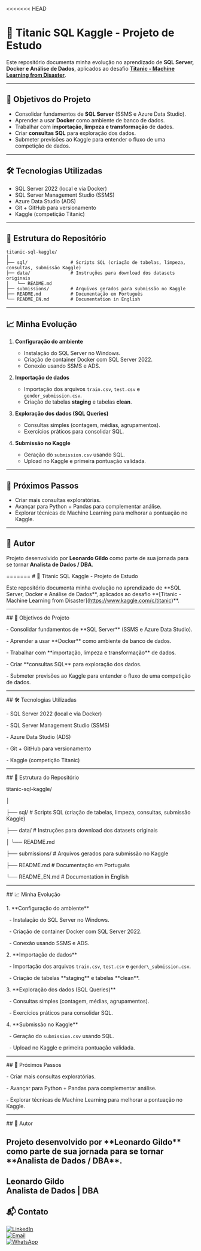 <<<<<<< HEAD
# 🚢 Titanic SQL Kaggle - Projeto de Estudo

Este repositório documenta minha evolução no aprendizado de **SQL Server, Docker e Análise de Dados**, aplicados ao desafio **[Titanic - Machine Learning from Disaster](https://www.kaggle.com/c/titanic)**.

---

## 📌 Objetivos do Projeto
- Consolidar fundamentos de **SQL Server** (SSMS e Azure Data Studio).  
- Aprender a usar **Docker** como ambiente de banco de dados.  
- Trabalhar com **importação, limpeza e transformação** de dados.  
- Criar **consultas SQL** para exploração dos dados.  
- Submeter previsões ao Kaggle para entender o fluxo de uma competição de dados.  

---

## 🛠️ Tecnologias Utilizadas
- SQL Server 2022 (local e via Docker)  
- SQL Server Management Studio (SSMS)  
- Azure Data Studio (ADS)  
- Git + GitHub para versionamento  
- Kaggle (competição Titanic)  

---

## 📂 Estrutura do Repositório
```text
titanic-sql-kaggle/
│
├── sql/                # Scripts SQL (criação de tabelas, limpeza, consultas, submissão Kaggle)
├── data/               # Instruções para download dos datasets originais
│   └── README.md
├── submissions/        # Arquivos gerados para submissão no Kaggle
├── README.md           # Documentação em Português
└── README_EN.md        # Documentation in English
```

---

## 📈 Minha Evolução
1. **Configuração do ambiente**  
   - Instalação do SQL Server no Windows.  
   - Criação de container Docker com SQL Server 2022.  
   - Conexão usando SSMS e ADS.  

2. **Importação de dados**  
   - Importação dos arquivos `train.csv`, `test.csv` e `gender_submission.csv`.  
   - Criação de tabelas **staging** e tabelas **clean**.  

3. **Exploração dos dados (SQL Queries)**  
   - Consultas simples (contagem, médias, agrupamentos).  
   - Exercícios práticos para consolidar SQL.  

4. **Submissão no Kaggle**  
   - Geração do `submission.csv` usando SQL.  
   - Upload no Kaggle e primeira pontuação validada.  

---

## 🚀 Próximos Passos
- Criar mais consultas exploratórias.  
- Avançar para Python + Pandas para complementar análise.  
- Explorar técnicas de Machine Learning para melhorar a pontuação no Kaggle.  

---

## 👤 Autor
Projeto desenvolvido por **Leonardo Gildo** como parte de sua jornada para se tornar **Analista de Dados / DBA**.  


=======
\# 🚢 Titanic SQL Kaggle - Projeto de Estudo



Este repositório documenta minha evolução no aprendizado de \*\*SQL Server, Docker e Análise de Dados\*\*, aplicados ao desafio \*\*\[Titanic - Machine Learning from Disaster](https://www.kaggle.com/c/titanic)\*\*.



---



\## 📌 Objetivos do Projeto

\- Consolidar fundamentos de \*\*SQL Server\*\* (SSMS e Azure Data Studio).  

\- Aprender a usar \*\*Docker\*\* como ambiente de banco de dados.  

\- Trabalhar com \*\*importação, limpeza e transformação\*\* de dados.  

\- Criar \*\*consultas SQL\*\* para exploração dos dados.  

\- Submeter previsões ao Kaggle para entender o fluxo de uma competição de dados.  



---



\## 🛠️ Tecnologias Utilizadas

\- SQL Server 2022 (local e via Docker)  

\- SQL Server Management Studio (SSMS)  

\- Azure Data Studio (ADS)  

\- Git + GitHub para versionamento  

\- Kaggle (competição Titanic)  



---



\## 📂 Estrutura do Repositório



titanic-sql-kaggle/

│

├── sql/ # Scripts SQL (criação de tabelas, limpeza, consultas, submissão Kaggle)

├── data/ # Instruções para download dos datasets originais

│ └── README.md

├── submissions/ # Arquivos gerados para submissão no Kaggle

├── README.md # Documentação em Português

└── README\_EN.md # Documentation in English





---



\## 📈 Minha Evolução

1\. \*\*Configuração do ambiente\*\*  

&nbsp;  - Instalação do SQL Server no Windows.  

&nbsp;  - Criação de container Docker com SQL Server 2022.  

&nbsp;  - Conexão usando SSMS e ADS.  



2\. \*\*Importação de dados\*\*  

&nbsp;  - Importação dos arquivos `train.csv`, `test.csv` e `gender\_submission.csv`.  

&nbsp;  - Criação de tabelas \*\*staging\*\* e tabelas \*\*clean\*\*.  



3\. \*\*Exploração dos dados (SQL Queries)\*\*  

&nbsp;  - Consultas simples (contagem, médias, agrupamentos).  

&nbsp;  - Exercícios práticos para consolidar SQL.  



4\. \*\*Submissão no Kaggle\*\*  

&nbsp;  - Geração do `submission.csv` usando SQL.  

&nbsp;  - Upload no Kaggle e primeira pontuação validada.  



---



\## 🚀 Próximos Passos

\- Criar mais consultas exploratórias.  

\- Avançar para Python + Pandas para complementar análise.  

\- Explorar técnicas de Machine Learning para melhorar a pontuação no Kaggle.  



---



\## 👤 Autor

Projeto desenvolvido por \*\*Leonardo Gildo\*\* como parte de sua jornada para se tornar \*\*Analista de Dados / DBA\*\*.  
---
**Leonardo Gildo**  
Analista de Dados | DBA  
---

## 📬 Contato  

[![LinkedIn](https://img.shields.io/badge/LinkedIn-0077B5?style=for-the-badge&logo=linkedin&logoColor=white)](https://www.linkedin.com/in/leonardo-gildo)  
[![Email](https://img.shields.io/badge/Email-D14836?style=for-the-badge&logo=gmail&logoColor=white)](mailto:leonardo@devzenith.com.br)  
[![WhatsApp](https://img.shields.io/badge/WhatsApp-25D366?style=for-the-badge&logo=whatsapp&logoColor=white)](https://wa.me/5585986460376)  


